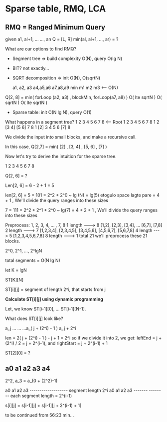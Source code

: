 # Sparse table, RMQ, LCA

## RMQ = Ranged Minimum Query
given a1, al+1, ... ..., an
Q = [L, R]
min(al, al+1, ..., ar) = ?

What are our options to find RMQ?
* Segment tree   => build complexity O(N), query O(lg N)
* BIT? not exactly...
* SQRT decomposition => init O(N), O(sqrtN) 

    a1, a2, a3   a4,a5,a6   a7,a8,a9
min     m1         m2          m3      <-- O(N)

Q[2, 8] = min( forLoop (a2, a3) , blockMin, forLoop(a7, a8) ) 
           O( lte sqrtN )     O( sqrtN )     O( lte sqrtN )



* Sparse table: init O(N lg N), query O(1)

What happens in a segment tree?
      1 2 3 4 5 6 7 8               <-- Root
   1 2 3 4            5 6 7 8 
1 2     [3 4]        [5 6]      7 8
1   [2]   3   4    5   6    [7]    8     


We divide the input into small blocks, and make a recursive call. 

In this case, Q[2,7]  = min( [2] , [3, 4] , [5, 6] , [7] )

Now let's try to derive the intuition for the sparse tree.


  1   2   3   4   5   6   7   8

  Q[2, 6] = ?

  Len[2, 6] = 6 - 2 + 1 = 5

  len[2, 6] = 5 = 101 = 2^2 + 2^0  ~ lg (N) = lg(5) etogulo space lagte pare
                      =  4  + 1  , We'll divide the query ranges into these sizes

7 = 111 = 2^2 + 2^1 + 2^0 ~ lg(7)
        = 4  + 2 + 1   ,  We'll divide the query ranges into these sizes


Preprocess:
  1, 2, 3, 4, ... , 7, 8                                           1 length   ---> 8
  [1,2], [2,3], [3,4], ... [6,7], [7,8]                            2 length   ---> 7
  [1,2,3,4], [2,3,4,5], [3,4,5,6], [4,5,6,7], [5,6,7,8]            4 length   ---> 5
  [1,2,3,4,5,6,7,8]                                                8 length   ---> 1
                                                                     total         21 we'll preprocess these 21 blocks.

2^0, 2^1, ..., 2^lgN

total segments = O(N lg N)


let K = lgN

ST[K][N]

ST[i][j] = segment of length 2^i, that starts from j

**Calculate ST[i][j] using dynamic programming**

Let, we know ST[i-1][0], ... ST[i-1][N-1].

What does ST[i][j] look like?

a_j ... ... ...a_( j + (2^i) - 1 )   a_j + 2^i

len = 2( j + (2^i) - 1 ) - j + 1 = 2^i
so if we divide it into 2, we get:
leftEnd = j + (2^i) / 2 = j + 2^(i-1), and rightStart = j + 2^(i-1) + 1

ST[2][0] = ?

a0 a1 a2 a3  a4
-----------
  2^2, a_3 = a_(0 + (2^2)-1)



a0   a1    a2    a3
-------------------   segment length 2^i
a0   a1    a2    a3
-------    --------   each segment length = 2^(i-1)

s[i][j] = s[i-1][j] + s[i-1][j + 2^(i-1) + 1]

to be continued from 56:23 min...


